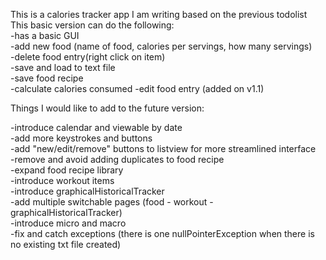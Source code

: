This is a calories tracker app I am  writing based on the previous todolist  
This basic version can do the following:  
-has a basic GUI  
-add new food (name of food, calories per servings, how many servings)  
-delete food entry(right click on item)  
-save and load to text file  
-save food recipe  
-calculate calories consumed
-edit food entry (added on v1.1)
  
Things I would like to add to the future version:  
 
-introduce calendar and viewable by date   
-add more keystrokes and buttons    
-add "new/edit/remove" buttons to listview for more streamlined interface  
-remove and avoid adding duplicates to food recipe  
-expand food recipe library  
-introduce workout items  
-introduce graphicalHistoricalTracker  
-add multiple switchable pages (food - workout - graphicalHistoricalTracker)  
-introduce micro and macro  
-fix and catch exceptions (there is one nullPointerException when there is no existing txt file created)  

